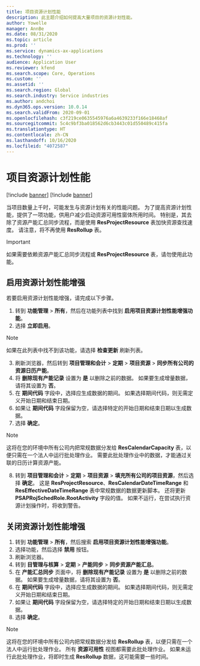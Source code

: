 ```yaml
---
title: 项目资源计划性能
description: 此主题介绍如何提高大量项目的资源计划性能。
author: Yowelle
manager: AnnBe
ms.date: 08/31/2020
ms.topic: article
ms.prod: ''
ms.service: dynamics-ax-applications
ms.technology: ''
audience: Application User
ms.reviewer: kfend
ms.search.scope: Core, Operations
ms.custom: ''
ms.assetid: ''
ms.search.region: Global
ms.search.industry: Service industries
ms.author: andchoi
ms.dyn365.ops.version: 10.0.14
ms.search.validFrom: 2020-09-01
ms.openlocfilehash: c3f219ce0635545976a6a4639233f166e18468af
ms.sourcegitcommit: 5c4c9bf3ba018562d6cb3443c01d550489c415fa
ms.translationtype: HT
ms.contentlocale: zh-CN
ms.lasthandoff: 10/16/2020
ms.locfileid: "4072587"
---
```

# <a name="project-resource-scheduling-performance"></a>项目资源计划性能

[!include [banner](../includes/banner.md)]
[!include [banner](../includes/preview-banner.md)]


当项目数量上千时，可能发生与资源计划有关的性能问题。 为了提高资源计划性能，提供了一项功能，供用户减少启动资源可用性窗体所用时间。 特别是，其去除了资源产能汇总同步流程，而是使用 **ResProjectResource** 表加快资源查找速度。 请注意，将不再使用 **ResRollup** 表。

> [!IMPORTANT]
> 如果需要依赖资源产能汇总同步流程或 **ResProjectResource** 表，请勿使用此功能。

## <a name="enable-resource-scheduling-performance-enhancement"></a>启用资源计划性能增强
若要启用资源计划性能增强，请完成以下步骤。

1. 转到 **功能管理** > **所有**，然后在功能列表中找到 **启用项目资源计划性能增强功能**。
2. 选择 **立即启用**。

> [!NOTE]
> 如果在此列表中找不到该功能，请选择 **检查更新** 刷新列表。

3. 刷新浏览器，然后转到 **项目管理和会计** > **定期** > **项目资源** > **同步所有公司的资源日历产能**。
4. 将 **删除现有产能记录** 设置为 **是** 以删除之前的数据。 如果要生成增量数据，请将其设置为 **否**。
5. 在 **期间代码** 字段中，选择应生成数据的期间。 如果选择期间代码，则无需定义开始日期和结束日期。
6. 如果让 **期间代码** 字段保留为空，请选择特定的开始日期和结束日期以生成数据。
7. 选择 **确定**。

 > [!NOTE]
 > 这将在您的环境中所有公司内把常规数据分发给 **ResCalendarCapacity** 表，以便只需在一个法人中运行批处理作业。 需要此批处理作业中的数据，才能通过关联的日历计算资源产能。

8. 转到 **项目管理和会计** > **定期** > **项目资源** > **填充所有公司的项目资源**，然后选择 **确定**。 这是 **ResProjectResource**、**ResCalendarDateTimeRange** 和 **ResEffectiveDateTimeRange** 表中常规数据的数据更新脚本。 还将更新 **PSAPRojSchedRole.RootActivity** 字段的值。 如果不运行，在尝试执行资源计划操作时，将收到警告。
 
## <a name="turn-off-resource-scheduling-performance-enhancement"></a>关闭资源计划性能增强

1. 转到 **功能管理** > **所有**，然后搜索 **启用项目资源计划性能增强功能**。
2. 选择功能，然后选择 **禁用** 按钮。
3. 刷新浏览器。
4. 转到 **目管理与核算** > **定期** > **产能同步** > **同步资源产能汇总**。
5. 在 **产能汇总同步** 页面中，将 **删除现有产能记录** 设置为 **是** 以删除之前的数据。 如果要生成增量数据，请将其设置为 **否**。
6. 在 **期间代码** 字段中，选择应生成数据的期间。 如果选择期间代码，则无需定义开始日期和结束日期。
7. 如果让 **期间代码** 字段保留为空，请选择特定的开始日期和结束日期以生成数据。
8. 选择 **确定**。

> [!NOTE]
> 这将在您的环境中所有公司内把常规数据分发给 **ResRollup** 表，以便只需在一个法人中运行批处理作业。 所有 **资源可用性** 视图都需要此批处理作业。 如果未运行此批处理作业，将即时生成 **ResRollup** 数据，这可能需要一些时间。
